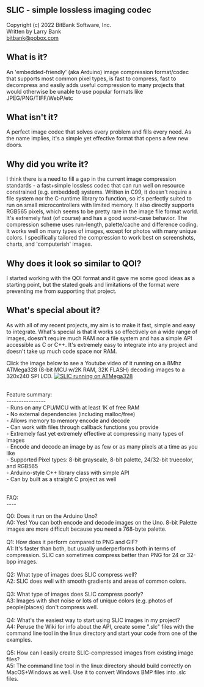 SLIC - simple lossless imaging codec
------------------------------------
Copyright (c) 2022 BitBank Software, Inc.<br>
Written by Larry Bank<br>
bitbank@pobox.com<br>

What is it?
-----------
An 'embedded-friendly' (aka Arduino) image compression format/codec that supports most common pixel types, is fast to compress, fast to decompress and easily adds useful compression to many projects that would otherwise be unable to use popular formats like JPEG/PNG/TIFF/WebP/etc<br>

What isn't it?
--------------
A perfect image codec that solves every problem and fills every need. As the name implies, it's a simple yet effective format that opens a few new doors.<br>

Why did you write it?
---------------------
I think there is a need to fill a gap in the current image compression standards - a fast+simple lossless codec that can run well on resource constrained (e.g. embedded) systems. Written in C99, it doesn't require a file system nor the C-runtime library to function, so it's perfectly suited to run on small microcontrollers with limited memory. It also directly supports RGB565 pixels, which seems to be pretty rare in the image file format world. It's extremely fast (of course) and has a good worst-case behavior. The compression scheme uses run-length, palette/cache and difference coding. It works well on many types of images, except for photos with many unique colors. I specifically tailored the compression to work best on screenshots, charts, and 'computerish' images.

Why does it look so similar to QOI?
-----------------------------------
I started working with the QOI format and it gave me some good ideas as a starting point, but the stated goals and limitations of the format were preventing me from supporting that project.

What's special about it?
------------------------
As with all of my recent projects, my aim is to make it fast, simple and easy to integrate. What's special is that it works so effectively on a wide range of images, doesn't require much RAM nor a file system and has a simple API accessible as C or C++. It's extremely easy to integrate into any project and doesn't take up much code space nor RAM.<br>

Click the image below to see a Youtube video of it running on a 8Mhz ATMega328 (8-bit MCU w/2K RAM, 32K FLASH) decoding images to a 320x240 SPI LCD.
[![SLIC running on ATMega328](https://img.youtube.com/vi/8YeGYrjqi5Y/0.jpg)](https://www.youtube.com/watch?v=8YeGYrjqi5Y)

<br>
Feature summary:<br>
----------------<br>
- Runs on any CPU/MCU with at least 1K of free RAM<br>
- No external dependencies (including malloc/free)<br>
- Allows memory to memory encode and decode<br>
- Can work with files through callback functions you provide<br>
- Extremely fast yet extremely effective at compressing many types of images<br>
- Encode and decode an image by as few or as many pixels at a time as you like<br>
- Supported Pixel types: 8-bit grayscale, 8-bit palette, 24/32-bit truecolor, and RGB565<br>
- Arduino-style C++ library class with simple API<br>
- Can by built as a straight C project as well<br>
<br>

FAQ:<br>
----<br>

Q0: Does it run on the Arduino Uno?<br>
A0: Yes! You can both encode and decode images on the Uno. 8-bit Palette images are more difficult because you need a 768-byte palette.<br>
<br>
Q1: How does it perform compared to PNG and GIF?<br>
A1: It's faster than both, but usually underperforms both in terms of compression. SLIC can sometimes compress better than PNG for 24 or 32-bpp images.<br>
<br>
Q2: What type of images does SLIC compress well?<br>
A2: SLIC does well with smooth gradients and areas of common colors.<br>
<br>
Q3: What type of images does SLIC compress poorly?<br>
A3: Images with shot noise or lots of unique colors (e.g. photos of people/places) don't compress well.<br>
<br>
Q4: What's the easiest way to start using SLIC images in my project?<br>
A4: Peruse the Wiki for info about the API, create some ".slc" files with the command line tool in the linux directory and start your code from one of the examples.<br>
<br>
Q5: How can I easily create SLIC-compressed images from existing image files?<br>
A5: The command line tool in the linux directory should build correctly on MacOS+Windows as well. Use it to convert Windows BMP files into .slc files.<br>
